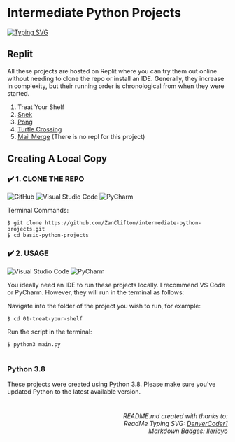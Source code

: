 # Intermediate Python Projects

[![Typing SVG](https://readme-typing-svg.herokuapp.com?color=F79818&multiline=true&height=60&lines=Intermediate+Python+Projects;Exploring+Python+Further)](https://git.io/typing-svg)

## Replit

All these projects are hosted on Replit where you can try them out online without needing to clone the repo or install an IDE. Generally, they increase in complexity, but their running order is chronological from when they were started.

1. Treat Your Shelf
2. [Snek](https://replit.com/@ZanClifton/snek?v=1)
3. [Pong](https://replit.com/@ZanClifton/pong?v=1)
4. [Turtle Crossing](https://replit.com/@ZanClifton/turtle-crossing?v=1)
5. [Mail Merge](https://github.com/ZanClifton/intermediate-python-projects/tree/main/05-mail-merge) (There is no repl for this project)

## Creating A Local Copy

### ✔️ 1. CLONE THE REPO

![GitHub](https://img.shields.io/badge/github-%23121011.svg?style=for-the-badge&logo=github&logoColor=white) ![Visual Studio Code](https://img.shields.io/badge/Visual%20Studio%20Code-0078d7.svg?style=for-the-badge&logo=visual-studio-code&logoColor=white) ![PyCharm](https://img.shields.io/badge/pycharm-143?style=for-the-badge&logo=pycharm&logoColor=black&color=black&labelColor=green)

Terminal Commands:

```
$ git clone https://github.com/ZanClifton/intermediate-python-projects.git
$ cd basic-python-projects
```

### ✔️ 2. USAGE

![Visual Studio Code](https://img.shields.io/badge/Visual%20Studio%20Code-0078d7.svg?style=for-the-badge&logo=visual-studio-code&logoColor=white) ![PyCharm](https://img.shields.io/badge/pycharm-143?style=for-the-badge&logo=pycharm&logoColor=black&color=black&labelColor=green)

You ideally need an IDE to run these projects locally. I recommend VS Code or PyCharm. However, they will run in the terminal as follows:

Navigate into the folder of the project you wish to run, for example:

```
$ cd 01-treat-your-shelf
```

Run the script in the terminal:

```
$ python3 main.py
```

#

### Python 3.8

These projects were created using Python 3.8. Please make sure you've updated Python to the latest available version.

#

<div align=right>
  <h6>README.md created with thanks to:
  <br>ReadMe Typing SVG: <a href="https://git.io/typing-svg">DenverCoder1</a>
  <br>Markdown Badges: <a href="https://github.com/Ileriayo/markdown-badges">Ileriayo</a></h6>

</div>
